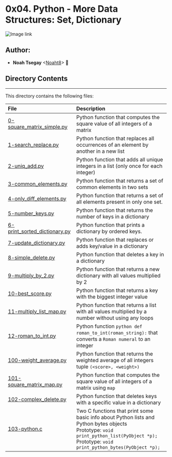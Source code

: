 # 0x04. Python - More Data Structures: Set, Dictionary

![Image link](https://qph.cf2.quoracdn.net/main-qimg-a4b9e6959aceb73fc326ad5df93867b5-lq)

## Author:
* **Noah Tsegay** <[Noaht8](https://github.com/Noaht8)>  &#128511;

## Directory Contents
___

This directory contains the following files:

|File| Description|
|:-------|:-------|
|[0-square_matrix_simple.py](0-square_matrix_simple.py)|Python function that computes the square value of all integers of a matrix|
|[1-search_replace.py](1-search_replace.py)|Python function that replaces all occurrences of an element by another in a new list|
|[2-uniq_add.py](2-uniq_add.py)|Python function that adds all unique integers in a list (only once for each integer)|
|[3-common_elements.py](3-common_elements.py)|Python function that returns a set of common elements in two sets|
|[4-only_diff_elements.py](4-only_diff_elements.py)|Python function that returns a set of all elements present in only one set.|
|[5-number_keys.py](5-number_keys.py)|Python function that returns the number of keys in a dictionary|
|[6-print_sorted_dictionary.py](6-print_sorted_dictionary.py)|Python function that prints a dictionary by ordered keys.|
|[7-update_dictionary.py](7-update_dictionary.py)|Python function that replaces or adds key/value in a dictionary|
|[8-simple_delete.py](8-simple_delete.py)|Python function that deletes a key in a dictionary|
|[9-multiply_by_2.py](9-multiply_by_2.py)|Python function that returns a new dictionary with all values multiplied by 2|
|[10-best_score.py](10-best_score.py)|Python function that returns a key with the biggest integer value|
|[11-multiply_list_map.py](11-multiply_list_map.py)|Python function that returns a list with all values multiplied by a number without using any loops|
|[12-roman_to_int.py](12-roman_to_int.py)|Python function `python def roman_to_int(roman_string):` that converts a `Roman numeral` to an integer|
|[100-weight_average.py](100-weight_average.py)|Python function that returns the weighted average of all integers tuple `(<score>, <weight>)`|
|[101-square_matrix_map.py](101-square_matrix_map.py)|Python function that computes the square value of all integers of a matrix using `map`|
|[102-complex_delete.py](102-complex_delete.py)|Python function that deletes keys with a specific value in a dictionary|
|[103-python.c](103-python.c)|Two C functions that print some basic info about Python lists and Python bytes objects<br>Prototype: `void print_python_list(PyObject *p);`<br>Prototype: `void print_python_bytes(PyObject *p);`|
